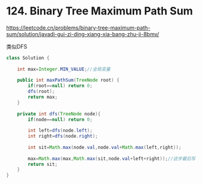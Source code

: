 # 124. Binary Tree Maximum Path Sum

https://leetcode.cn/problems/binary-tree-maximum-path-sum/solution/javadi-gui-zi-ding-xiang-xia-bang-zhu-ji-8bmv/

类似DFS

```java
class Solution {
    
    int max=Integer.MIN_VALUE;//全局变量
  
    public int maxPathSum(TreeNode root) {
        if(root==null) return 0;
        dfs(root);
        return max;
    }
    
    private int dfs(TreeNode node){
        if(node==null) return 0;
        
        int left=dfs(node.left);
        int right=dfs(node.right);
        
        int sit=Math.max(node.val,node.val+Math.max(left,right));
        
        max=Math.max(max,Math.max(sit,node.val+left+right));//这步最后写，作为补充说明用
        return sit;
    }
}
